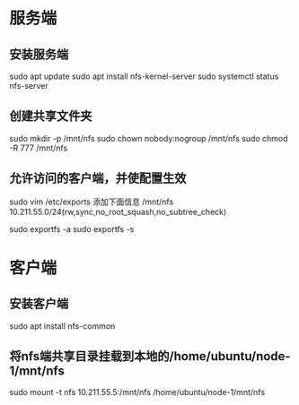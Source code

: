 # 服务端
## 安装服务端
sudo apt update
sudo apt install nfs-kernel-server
sudo systemctl status nfs-server

## 创建共享文件夹
sudo mkdir -p /mnt/nfs
sudo chown nobody:nogroup /mnt/nfs
sudo chmod -R 777 /mnt/nfs

## 允许访问的客户端，并使配置生效
sudo vim /etc/exports 添加下面信息
/mnt/nfs 10.211.55.0/24(rw,sync,no_root_squash,no_subtree_check)

sudo exportfs -a
sudo exportfs -s

# 客户端
## 安装客户端
sudo apt install nfs-common

## 将nfs端共享目录挂载到本地的/home/ubuntu/node-1/mnt/nfs
sudo mount -t nfs 10.211.55.5:/mnt/nfs /home/ubuntu/node-1/mnt/nfs